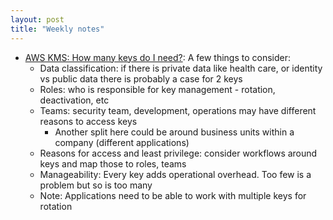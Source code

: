 ```yaml
---
layout: post
title: "Weekly notes"
---
```


* [AWS KMS: How many keys do I need?](https://aws.amazon.com/blogs/security/aws-kms-how-many-keys-do-i-need/): A few things to consider:
  * Data classification: if there is private data like health care, or identity vs public data there is probably a case for 2 keys 
  * Roles: who is responsible for key management - rotation, deactivation, etc
  * Teams: security team, development, operations may have different reasons to access keys
    * Another split here could be around business units within a company (different applications)
  * Reasons for access and least privilege: consider workflows around keys and map those to roles, teams
  * Manageability: Every key adds operational overhead. Too few is a problem but so is too many
  * Note: Applications need to be able to work with multiple keys for rotation
